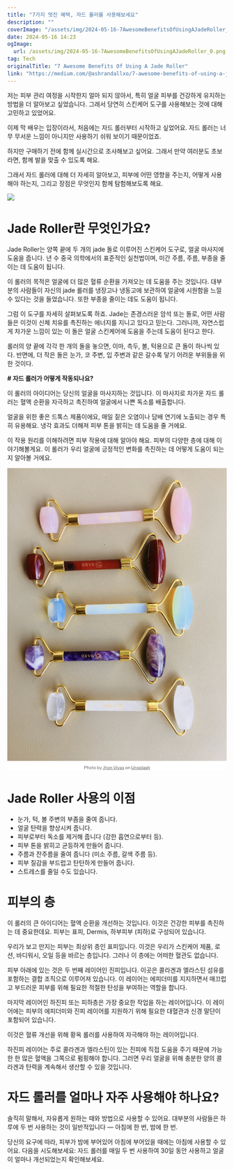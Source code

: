 ```yaml
---
title: "7가지 멋진 혜택, 자드 롤러를 사용해보세요"
description: ""
coverImage: "/assets/img/2024-05-16-7AwesomeBenefitsOfUsingAJadeRoller_0.png"
date: 2024-05-16 14:23
ogImage: 
  url: /assets/img/2024-05-16-7AwesomeBenefitsOfUsingAJadeRoller_0.png
tag: Tech
originalTitle: "7 Awesome Benefits Of Using A Jade Roller"
link: "https://medium.com/@ashrandallxo/7-awesome-benefits-of-using-a-jade-roller-19a723986de1"
---
```



저는 피부 관리 여정을 시작한지 얼마 되지 않아서, 특히 얼굴 피부를 건강하게 유지하는 방법을 더 알아보고 싶었습니다. 그래서 당연히 스킨케어 도구를 사용해보는 것에 대해 고민하고 있었어요.

이제 막 배우는 입장이라서, 처음에는 자드 롤러부터 시작하고 싶었어요. 자드 롤러는 너무 무서운 느낌이 아니지만 사용하기 쉬워 보이기 때문이었죠.

하지만 구매하기 전에 함께 실시간으로 조사해보고 싶어요. 그래서 만약 여러분도 초보라면, 함께 발을 맞출 수 있도록 해요.

그래서 자드 롤러에 대해 더 자세히 알아보고, 피부에 어떤 영향을 주는지, 어떻게 사용해야 하는지, 그리고 장점은 무엇인지 함께 탐험해보도록 해요.

<div class="content-ad"></div>

<img src="/assets/img/2024-05-16-7이쁘게Jade롤러를사용함의혜택.png" />

# Jade Roller란 무엇인가요?

Jade Roller는 양쪽 끝에 두 개의 jade 돌로 이루어진 스킨케어 도구로, 얼굴 마사지에 도움을 줍니다. 년 수 중국 의학에서의 표준적인 실천법이며, 미간 주름, 주름, 부종을 줄이는 데 도움이 됩니다.

이 롤러의 목적은 얼굴에 더 많은 혈류 순환을 가져오는 데 도움을 주는 것입니다. 대부분의 사람들이 자신의 jade 롤러를 냉장고나 냉동고에 보관하여 얼굴에 시원함을 느낄 수 있다는 것을 들었습니다. 또한 부종을 줄이는 데도 도움이 됩니다.

<div class="content-ad"></div>

그럼 이 도구를 자세히 살펴보도록 하죠. Jade는 존경스러운 암석 또는 돌로, 어떤 사람들은 이것이 신체 치유를 촉진하는 에너지를 지니고 있다고 믿는다. 그러니까, 자연스럽게 차가운 느낌이 있는 이 돌은 얼굴 스킨케어에 도움을 주는데 도움이 된다고 한다.

롤러의 양 끝에 각각 한 개의 돌을 놓으면, 이마, 측두, 볼, 턱용으로 큰 돌이 하나씩 있다. 반면에, 더 작은 돌은 눈가, 코 주변, 입 주변과 같은 갈수록 닿기 어려운 부위들을 위한 것이다.

**# 자드 롤러가 어떻게 작동되나요?**

이 롤러의 아이디어는 당신의 얼굴을 마사지하는 것입니다. 이 마사지로 차가운 자드 롤러는 혈액 순환을 자극하고 촉진하여 얼굴에서 나쁜 독소를 배출합니다.

<div class="content-ad"></div>

얼굴을 위한 좋은 드톡스 제품이에요, 매일 짙은 오염이나 담배 연기에 노출되는 경우 특히 유용해요. 냉각 효과도 더해져 피부 톤을 밝히는 데 도움을 줄 거에요. 

이 작용 원리를 이해하려면 피부 작용에 대해 알아야 해요. 피부의 다양한 층에 대해 이야기해볼게요. 이 롤러가 우리 얼굴에 긍정적인 변화를 촉진하는 데 어떻게 도움이 되는지 알아볼 거에요.

![Jade Roller](/assets/img/2024-05-16-7AwesomeBenefitsOfUsingAJadeRoller_1.png)
# Jade Roller 사용의 이점

<div class="content-ad"></div>

- 눈가, 턱, 볼 주변의 부좀을 줄여 줍니다.
- 얼굴 탄력을 향상시켜 줍니다.
- 피부로부터 독소를 제거해 줍니다 (강한 흡연으로부터 등).
- 피부 톤을 밝히고 균등하게 만들어 줍니다.
- 주름과 잔주름을 줄여 줍니다 (미소 주름, 갈색 주름 등).
- 피부 질감을 부드럽고 탄탄하게 만들어 줍니다.
- 스트레스를 줄일 수도 있습니다.

# 피부의 층

이 롤러의 큰 아이디어는 혈액 순환을 개선하는 것입니다. 이것은 건강한 피부를 촉진하는 데 중요한데요. 피부는 표피, Dermis, 하부피부 (피하)로 구성되어 있습니다.

우리가 보고 만지는 피부는 최상위 층인 표피입니다. 이것은 우리가 스킨케어 제품, 로션, 바디워시, 오일 등을 바르는 층입니다. 그러나 이 층에는 어떠한 혈관도 없습니다.

<div class="content-ad"></div>


피부 아래에 있는 것은 두 번째 레이어인 진피입니다. 이곳은 콜라겐과 엘라스틴 섬유를 포함하는 결합 조직으로 이루어져 있습니다. 이 레이어는 에피더미를 지지하면서 매끄럽고 부드러운 피부를 위해 필요한 적절한 탄성을 부여하는 역할을 합니다.

마지막 레이어인 하진피 또는 피하층은 가장 중요한 작업을 하는 레이어입니다. 이 레이어에는 피부의 에피더미와 진피 레이어를 지원하기 위해 필요한 대혈관과 신경 말단이 포함되어 있습니다.

이것은 혈류 개선을 위해 황옥 롤러를 사용하여 자극해야 하는 레이어입니다.

하진피 레이어는 주로 콜라겐과 엘라스틴이 있는 진피에 직접 도움을 주기 때문에 가능한 한 많은 혈액을 그쪽으로 펌핑해야 합니다. 그러면 우리 얼굴을 위해 충분한 양의 콜라겐과 탄력을 계속해서 생산할 수 있을 것입니다.

<div class="content-ad"></div>

# 자드 롤러를 얼마나 자주 사용해야 하나요?

솔직히 말해서, 자유롭게 원하는 때와 방법으로 사용할 수 있어요. 대부분의 사람들은 하루에 두 번 사용하는 것이 일반적입니다 — 아침에 한 번, 밤에 한 번.

당신의 요구에 따라, 피부가 밤에 부어있어 아침에 부어있을 때에는 아침에 사용할 수 있어요. 다음을 시도해보세요: 자드 롤러를 매일 두 번 사용하여 30일 동안 사용하고 얼굴이 얼마나 개선되었는지 확인해보세요.